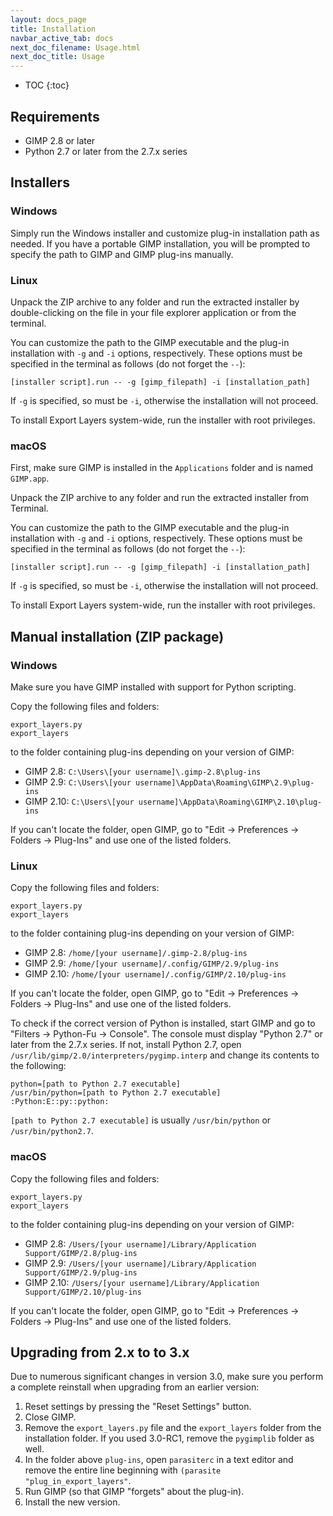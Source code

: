 ```yaml
---
layout: docs_page
title: Installation
navbar_active_tab: docs
next_doc_filename: Usage.html
next_doc_title: Usage
---
```


* TOC
{:toc}

Requirements
------------

* GIMP 2.8 or later
* Python 2.7 or later from the 2.7.x series


Installers
----------

### Windows

Simply run the Windows installer and customize plug-in installation path as needed.
If you have a portable GIMP installation, you will be prompted to specify the path to GIMP and GIMP plug-ins manually.

### Linux

Unpack the ZIP archive to any folder and run the extracted installer by double-clicking on the file in your file explorer application or from the terminal.

You can customize the path to the GIMP executable and the plug-in installation with `-g` and `-i` options, respectively.
These options must be specified in the terminal as follows (do not forget the `--`):

    [installer script].run -- -g [gimp_filepath] -i [installation_path]

If `-g` is specified, so must be `-i`, otherwise the installation will not proceed.

To install Export Layers system-wide, run the installer with root privileges.

### macOS

First, make sure GIMP is installed in the `Applications` folder and is named `GIMP.app`.

Unpack the ZIP archive to any folder and run the extracted installer from Terminal.

You can customize the path to the GIMP executable and the plug-in installation with `-g` and `-i` options, respectively.
These options must be specified in the terminal as follows (do not forget the `--`):

    [installer script].run -- -g [gimp_filepath] -i [installation_path]

If `-g` is specified, so must be `-i`, otherwise the installation will not proceed.

To install Export Layers system-wide, run the installer with root privileges.


Manual installation (ZIP package)
---------------------------------

### Windows

Make sure you have GIMP installed with support for Python scripting.

Copy the following files and folders:

    export_layers.py
    export_layers

to the folder containing plug-ins depending on your version of GIMP:

* GIMP 2.8: `C:\Users\[your username]\.gimp-2.8\plug-ins`
* GIMP 2.9: `C:\Users\[your username]\AppData\Roaming\GIMP\2.9\plug-ins`
* GIMP 2.10: `C:\Users\[your username]\AppData\Roaming\GIMP\2.10\plug-ins`

If you can't locate the folder, open GIMP, go to "Edit → Preferences → Folders → Plug-Ins" and use one of the listed folders.


### Linux

Copy the following files and folders:

    export_layers.py
    export_layers

to the folder containing plug-ins depending on your version of GIMP:

* GIMP 2.8: `/home/[your username]/.gimp-2.8/plug-ins`
* GIMP 2.9: `/home/[your username]/.config/GIMP/2.9/plug-ins`
* GIMP 2.10: `/home/[your username]/.config/GIMP/2.10/plug-ins`

If you can't locate the folder, open GIMP, go to "Edit → Preferences → Folders → Plug-Ins" and use one of the listed folders.

To check if the correct version of Python is installed, start GIMP and go to "Filters → Python-Fu → Console".
The console must display "Python 2.7" or later from the 2.7.x series.
If not, install Python 2.7, open `/usr/lib/gimp/2.0/interpreters/pygimp.interp` and change its contents to the following:

    python=[path to Python 2.7 executable]
    /usr/bin/python=[path to Python 2.7 executable]
    :Python:E::py::python:

`[path to Python 2.7 executable]` is usually `/usr/bin/python` or `/usr/bin/python2.7`.


### macOS

Copy the following files and folders:

    export_layers.py
    export_layers

to the folder containing plug-ins depending on your version of GIMP:

* GIMP 2.8: `/Users/[your username]/Library/Application Support/GIMP/2.8/plug-ins`
* GIMP 2.9: `/Users/[your username]/Library/Application Support/GIMP/2.9/plug-ins`
* GIMP 2.10: `/Users/[your username]/Library/Application Support/GIMP/2.10/plug-ins`

If you can't locate the folder, open GIMP, go to "Edit → Preferences → Folders → Plug-Ins" and use one of the listed folders.


Upgrading from 2.x to to 3.x
----------------------------

Due to numerous significant changes in version 3.0, make sure you perform a complete reinstall when upgrading from an earlier version:

1. Reset settings by pressing the "Reset Settings" button.
2. Close GIMP.
3. Remove the `export_layers.py` file and the `export_layers` folder from the installation folder.
   If you used 3.0-RC1, remove the `pygimplib` folder as well.
4. In the folder above `plug-ins`, open `parasiterc` in a text editor and remove the entire line beginning with `(parasite "plug_in_export_layers"`.
5. Run GIMP (so that GIMP "forgets" about the plug-in).
6. Install the new version.
